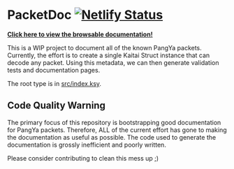 # PacketDoc [![Netlify Status](https://api.netlify.com/api/v1/badges/f7e36de0-d78f-413c-af2f-61b6ab51700b/deploy-status)](https://app.netlify.com/sites/suspicious-kirch-7ba6e6/deploys)

**[Click here to view the browsable documentation!](https://packets.pangdox.com/)**

This is a WIP project to document all of the known PangYa packets. Currently,
the effort is to create a single Kaitai Struct instance that can decode any
packet. Using this metadata, we can then generate validation tests and
documentation pages.

The root type is in [src/index.ksy](./src/index.ksy).

## Code Quality Warning

The primary focus of this repository is bootstrapping good documentation for
PangYa packets. Therefore, ALL of the current effort has gone to making the
documentation as useful as possible. The code used to generate the
documentation is grossly inefficient and poorly written.

Please consider contributing to clean this mess up ;)
